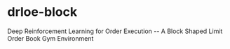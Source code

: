 # drloe-block
Deep Reinforcement Learning for Order Execution -- A Block Shaped Limit Order Book Gym Environment
